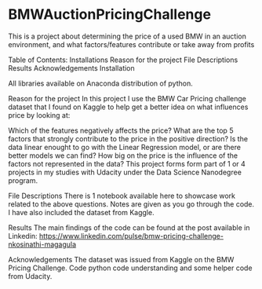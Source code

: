 # BMWAuctionPricingChallenge
This is a project about determining the price of a used BMW in an auction environment, and what factors/features contribute or take away from profits 

Table of Contents:
Installations
Reason for the project
File Descriptions
Results
Acknowledgements
Installation

All libraries available on Anaconda distribution of python.

Reason for the project
In this project I use the BMW Car Pricing challenge dataset that I found on Kaggle to help get a better idea on what influences price by looking at:

Which of the features negatively affects the price?
What are the top 5 factors that strongly contribute to the price in the positive direction?
Is the data linear enought to go with the Linear Regression model, or are there better models we can find?
How big on the price is the influence of the factors not represented in the data?
This project forms form part of 1 or 4 projects in my studies with Udacity under the Data Science Nanodegree program.


File Descriptions
There is 1 notebook available here to showcase work related to the above questions.
Notes are given as you go through the code.
I have also included the dataset from Kaggle.

Results
The main findings of the code can be found at the post available in Linkedin: https://www.linkedin.com/pulse/bmw-pricing-challenge-nkosinathi-magagula

Acknowledgements
The dataset was issued from Kaggle on the BMW Pricing Challenge.
Code python code understanding and some helper code from Udacity.
